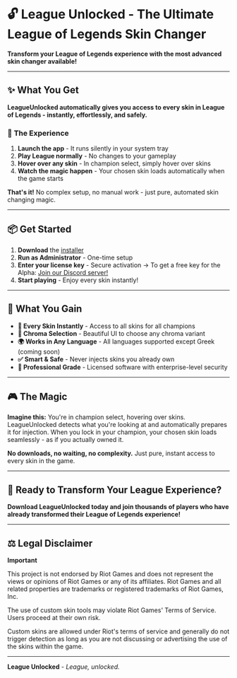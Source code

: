 # 🔓 League Unlocked - The Ultimate League of Legends Skin Changer

**Transform your League of Legends experience with the most advanced skin changer available!**

---

## ✨ What You Get

**LeagueUnlocked automatically gives you access to every skin in League of Legends - instantly, effortlessly, and safely.**

### 🚀 **The Experience**

1. **Launch the app** - It runs silently in your system tray
2. **Play League normally** - No changes to your gameplay
3. **Hover over any skin** - In champion select, simply hover over skins
4. **Watch the magic happen** - Your chosen skin loads automatically when the game starts

**That's it!** No complex setup, no manual work - just pure, automated skin changing magic.

---

## 📦 **Get Started**

1. **Download** the [installer](https://github.com/AlbanCliquet/LeagueUnlockedReleases/releases/tag/Alpha) 
2. **Run as Administrator** - One-time setup
3. **Enter your license key** - Secure activation -> To get a free key for the Alpha: [Join our Discord server!](https://discord.gg/cDepnwVS8Z)
4. **Start playing** - Enjoy every skin instantly!

---

## 🎯 **What You Gain**

- **🎨 Every Skin Instantly** - Access to all skins for all champions
- **🌈 Chroma Selection** - Beautiful UI to choose any chroma variant
- **🌍 Works in Any Language** - All languages supported except Greek (coming soon)
- **✅ Smart & Safe** - Never injects skins you already own
- **🔐 Professional Grade** - Licensed software with enterprise-level security

---

## 🎮 **The Magic**

**Imagine this:** You're in champion select, hovering over skins. LeagueUnlocked detects what you're looking at and automatically prepares it for injection. When you lock in your champion, your chosen skin loads seamlessly - as if you actually owned it.

**No downloads, no waiting, no complexity.** Just pure, instant access to every skin in the game.

---

## 🎯 **Ready to Transform Your League Experience?**

**Download LeagueUnlocked today and join thousands of players who have already transformed their League of Legends experience!**

---

## ⚖️ **Legal Disclaimer**

**Important**

This project is not endorsed by Riot Games and does not represent the views or opinions of Riot Games or any of its affiliates. Riot Games and all related properties are trademarks or registered trademarks of Riot Games, Inc.

The use of custom skin tools may violate Riot Games' Terms of Service. Users proceed at their own risk.

Custom skins are allowed under Riot's terms of service and generally do not trigger detection as long as you are not discussing or advertising the use of the skins within the game.

---

**League Unlocked** - _League, unlocked._
